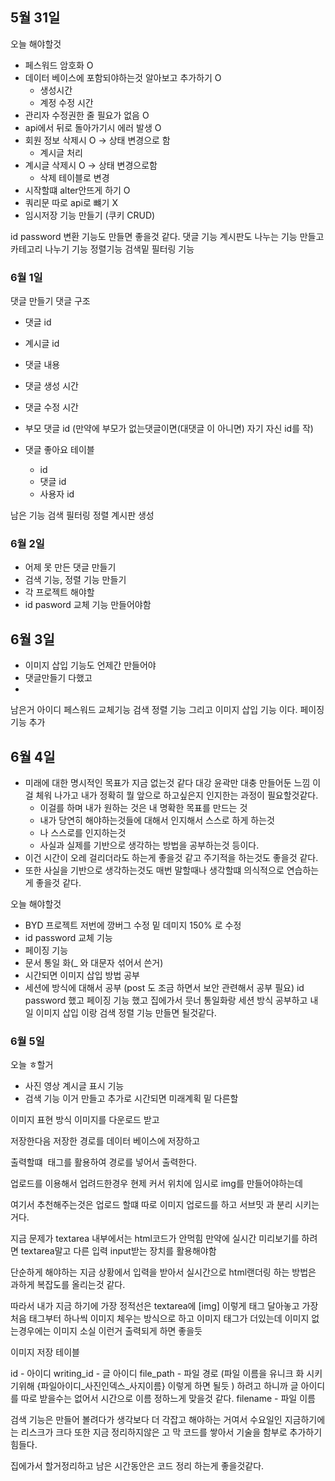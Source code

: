 ## 5월 31일
오늘 해야할것
- 페스워드 암호화 O
- 데이터 베이스에 포함되야하는것 알아보고 추가하기 O
	- 생성시간
	- 계정 수정 시간
- 관리자 수정권한 줄 필요가 없음 O
- api에서 뒤로 돌아가기시 에러 발생 O
- 회원 정보 삭제시  O -> 상태 변경으로 함
	- 계시글 처리
- 계시글 삭제시 O -> 상태 변경으로함
	- 삭제 테이블로 변경
- 시작할떄 alter안뜨게 하기 O
- 쿼리문 따로 api로 뺴기 X
- 임시저장 기능 만들기 (쿠키 CRUD)

id password 변환 기능도 만들면 좋을것 같다.
댓글 기능
계시판도 나누는 기능 만들고 카테고리 나누기 기능
정렬기능
검색밑 필터링 기능

### 6월 1일
댓글 만들기
댓글 구조
- 댓글 id 
- 계시글 id
- 댓글 내용
-  댓글 생성 시간
- 댓글 수정 시간
- 부모 댓글 id (만약에 부모가 없는댓글이면(대댓글 이 아니면) 자기 자신  id를 작)


- 댓글 좋아요 테이블
	- id
	- 댓글 id
	- 사용자 id

남은 기능
검색 필터링
정렬
계시판 생성 

### 6월 2일
- 어제 못 만든 댓글 만들기
- 검색 기능, 정렬 기능 만들기
- 각 프로젝트 해야할
 - id pasword 교체 기능 만들어야함

## 6월 3일
- 이미지 삽입 기능도 언제간 만들어야
- 댓글만들기 다했고
-

남은거 아이디 페스워드 교체기능
검색 정렬 기능
그리고 이미지 삽입 기능 이다.
페이징 기능 추가

## 6월 4일
- 미래에 대한 명시적인 목표가 지금 없는것 같다 대강 윤곽만 대충 만들어둔 느낌 이걸 체워 나가고 내가 정확히 뭘 앞으로 하고싶은지 인지한는 과정이 필요할것같다.
	- 이걸를 하며 내가 원하는 것은 내 명확한 목표를 만드는 것
	- 내가 당연히 해야하는것들에 대해서 인지해서 스스로 하게 하는것
	- 나 스스로를 인지하는것
	- 사실과 실제를 기반으로 생각하는 방법을 공부하는것 등이다.
- 이건 시간이 오레 걸리더라도 하는게 좋을것 같고 주기적을 하는것도 좋을것 같다.
- 또한 사실을 기반으로 생각하는것도 매번 말할때나 생각할떄 의식적으로 연습하는게 좋을것 같다.

오늘 해야할것
-  BYD 프로젝트 저번에 깡버그 수정 밑 데미지 150% 로 수정
- id password 교체 기능
- 페이징 기능
- 문서 통일 화(_ 와 대문자 섞어서 쓴거)
- 시간되면 이미지 삽입 방법 공부
- 세션에 방식에 대해서 공부 (post 도 조금 하면서 보안 관련해서 공부 필요)
id password 했고
페이징 기능 했고
집에가서 뭇너 통일화랑 세션 방식 공부하고
내일 이미지 삽입 이랑 검색 정렬 기능 만들면 될것같다.

### 6월 5일
오늘 ㅎ할거
- 사진 영상 계시글 표시 기능
- 검색 기능
이거 만들고
추가로 시간되면 미래계획 밑 다른할



이미지 표현 방식
이미지를 다운로드 받고

저장한다음
저장한 경로를 데이터 베이스에 저장하고

출력할떄 
<img> 태그를 활용하여 경로를 넣어서 출력한다.

업로드를 이용해서 업려드한경우
현제 커서 위치에 임시로 img를 만들어야하는데

여기서 추천해주는것은 업로드 할떄 따로 이미지 업로드를 하고
서브밋 과 분리 시키는거다.

지금 문제가 textarea 내부에서는 html코드가 안먹힘
만약에 실시간 미리보기를 하려면 textarea말고 다른 입력 input받는 장치를 활용해야함

단순하게 해야하는 지금 상황에서
입력을 받아서 실시간으로 html랜더링 하는 방법은 과하게 복잡도를 올리는것 같다.

따라서 내가 지금 하기에 가장 정적선은 
textarea에 \[img] 이렇게 태그 달아놓고 가장 처음 태그부터 하나씩 이미지 체우는 방식으로 하고 이미지 태그가 더있는데 이미지 없는경우에는 이미지 소실 이런거 출력되게 하면 좋을듯


이미지 저장 테이블

id - 아이디
writing_id - 글 아이디
file_path - 파일 경로  (파일 이름을 유니크 화 시키기위해 \{파일아이디_사진인덱스_사지이름} 이렇게 하면 될듯 )
하려고 하니까 글 아이디를 따로 받을수는 없어서 시간으로 이름 정하느게 맞을것 같다.
filename - 파일 이름

검색 기능은 만들어 볼려다가 생각보다 더 각잡고 해야하는 거여서 
수요일인 지금하기에는 리스크가 크다
또한 지금 정리하지않은 고 막 코드를 쌓아서 기술을 함부로 추가하기 힘들다.

집에가서 할거정리하고 남은 시간동안은 코드 정리 하는게 좋을것같다.

